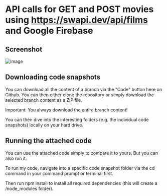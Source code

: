 # API calls for GET and POST movies using https://swapi.dev/api/films and Google Firebase

## Screenshot

![image](https://github.com/abhinavyadav1806/api_movies/assets/65406693/fbaa5286-c48d-4227-9848-59892a73f113)

## Downloading code snapshots
You can download all the content of a branch via the "Code" button here on Github. You can then either clone the repository or simply download the selected branch content as a ZIP file.

Important: You always download the entire branch content!

You can then dive into the interesting folders (e.g. the individual code snapshots) locally on your hard drive.

## Running the attached code
You can use the attached code simply to compare it to yours. But you can also run it.

To run my code, navigate into a specific code snapshot folder via the cd command in your command prompt or terminal first.

Then run npm install to install all required dependencies (this will create a /node_modules folder).
